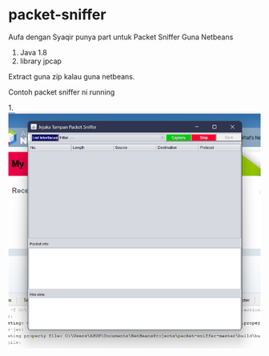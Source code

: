 # packet-sniffer

Aufa dengan Syaqir punya part untuk Packet Sniffer
Guna Netbeans

1. Java 1.8
2. library jpcap

Extract guna zip kalau guna netbeans.

Contoh packet sniffer ni running

1.<img src="Packetsniffertest\1.png" alt="Alt text" title="Optional title">
